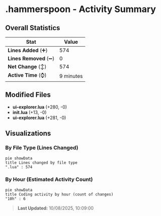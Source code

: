 # .hammerspoon - Activity Summary 

## Overall Statistics

| Stat                   | Value                                                             |
| ---------------------- | ----------------------------------------------------------------- |
| **Lines Added** (➕)   | 574                                          |
| **Lines Removed** (➖) | 0                                        |
| **Net Change** (↕)    | 574                |
| **Active Time** (⌚)   | 9 minutes |


## Modified Files
- **ui-explorer.lua** (+280, -0)
- **init.lua** (+13, -0)
- **ui-explorer.lua** (+281, -0)

## Visualizations

### By File Type (Lines Changed)

```mermaid
pie showData
title Lines changed by file type
".lua" : 574
```

### By Hour (Estimated Activity Count)

```mermaid
pie showData
title Coding activity by hour (count of changes)
"10h" : 6
```


> **Last Updated:** 10/08/2025, 10:09:00